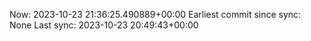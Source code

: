 Now: 2023-10-23 21:36:25.490889+00:00 Earliest commit since sync: None Last sync: 2023-10-23 20:49:43+00:00
